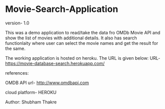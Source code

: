 # Movie-Search-Application
version- 1.0

This was a demo application to read/take the data fro OMDb Movie API and show the list of movies with additional details. It also has search functionlaity where user can select the movie names and get the result for the same. 

The working application is hosted on heroku. The URL is given below:
URL- https://movie-database-search.herokuapp.com/


references: 

OMDB API url- http://www.omdbapi.com

cloud platform- HEROKU


Author: Shubham Thakre

